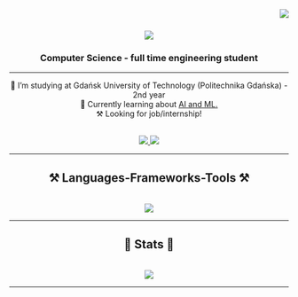 <img align="right" src="https://visitor-badge.laobi.icu/badge?page_id=m-sadkowski.m-sadkowski" />

<h1 align="center">
    <img src="https://readme-typing-svg.herokuapp.com/?font=Righteous&size=35&center=true&vCenter=true&width=500&height=70&duration=4000&lines=Hi+There!+👋;+I'm+Michał+Sadkowski!;" />
</h1>

<h3 align="center">Computer Science - full time engineering student</h3>

<hr/>

<div align="center">
 
 🔭 I’m studying at Gdańsk University of Technology (Politechnika Gdańska) - 2nd year <br>
 🔧 Currently learning about <a href="https://github.com/m-sadkowski/My-AI-Journey">AI and ML. </a> <br>
 ⚒️ Looking for job/internship!

</div>

<div align="center">
	<br>
	<a href="mailto:msadkowski000@gmail.com">
		<img src="https://img.shields.io/badge/Gmail-333333?style=for-the-badge&logo=gmail&logoColor=red" />
	</a>
	<a href="https://www.linkedin.com/in/m-sadkowski/" target="_blank">
		<img src="https://img.shields.io/badge/LinkedIn-0077B5?style=for-the-badge&logo=linkedin&logoColor=white" target="_blank" />
	</a>
	<br>
</div>

<hr/>
 
<div align="center">
	<h2>⚒️ Languages-Frameworks-Tools ⚒️</h2>
	<br>
	<a href="https://go-skill-icons.vercel.app/">
    		<img src="https://go-skill-icons.vercel.app/api/icons?i=assembly,bash,cpp,c,python,django,pygame,java,github,html,css,php,javascript,sqlserver,git,java,matlab,swift" />
 	</a>
	<br>
</div>

<hr/>

<div align="center">
	<h2>🔭 Stats 🔭</h2>
	<br>
	<img src="https://github-readme-stats.vercel.app/api/top-langs/?username=m-sadkowski&layout=compact" />
	<br>
</div>

<hr/>




